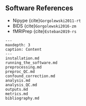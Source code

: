 ```{include} ../README.md
```

## Software References
- Nipype {cite}`Gorgolewski2011-rt`
- BIDS {cite}`Gorgolewski2016-zm`
- fMRIPrep {cite}`Esteban2019-rs`

```{toctree}
---
maxdepth: 3
caption: Content
---
installation.md
running_the_software.md
preprocessing.md
preproc_QC.md
confound_correction.md
analysis.md
analysis_QC.md
outputs.md
metrics.md
bibliography.md
